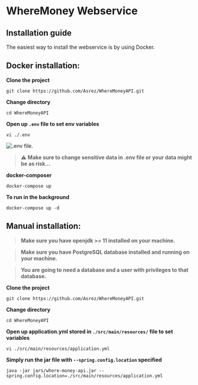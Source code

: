 # WhereMoney Webservice

## Installation guide
The easiest way to install the webservice is by using Docker.

## Docker installation:
**Clone the project**
```shell
git clone https://github.com/Asrez/WhereMoneyAPI.git
```  

**Change directory**
```shell
cd WhereMoneyAPI
```

**Open up `.env` file to set env variables**
```shell
vi ./.env
```
![.env file.](https://i.postimg.cc/VL8mmJKJ/Screenshot-from-2022-02-28-21-37-03.png)
> :warning: **Make sure to change sensitive data in .env file or your data might be as risk...**  


**docker-composer**
```shell
docker-compose up
```
**To run in the background**
```shell
docker-compose up -d
```

## Manual installation:
> **Make sure you have openjdk >= 11 installed on your machine.**   

> **Make sure you have PostgreSQL database installed and running on your machine.**  

> **You are going to need a database and a user with privileges to that database.**

**Clone the project**
```shell
git clone https://github.com/Asrez/WhereMoneyAPI.git
```

**Change directory**
```shell
cd WhereMoneyAPI
```

**Open up application.yml stored in `./src/main/resources/` file to set variables**
```shell
vi ./src/main/resources/application.yml
```

**Simply run the jar file with `--spring.config.location` specified**
```shell
java -jar jars/where-money-api.jar --spring.config.location=./src/main/resources/application.yml
```
